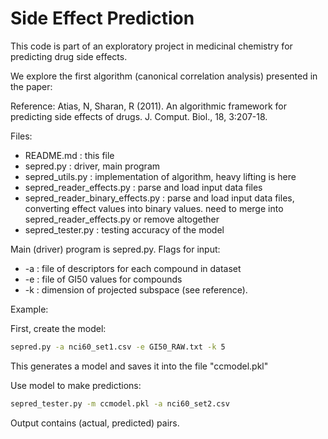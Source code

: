 # Side Effect Prediction

This code is part of an exploratory project in medicinal chemistry for predicting drug side effects.

We explore the first algorithm (canonical correlation analysis) presented in the paper:

Reference: Atias, N, Sharan, R (2011). An algorithmic framework for predicting side effects of drugs. J. Comput. Biol., 18, 3:207-18.

Files:

* README.md                        : this file
* sepred.py                        : driver, main program
* sepred_utils.py                  : implementation of algorithm, heavy lifting is here
* sepred_reader_effects.py         : parse and load input data files
* sepred_reader_binary_effects.py  : parse and load input data files, converting effect values into binary values.
                                   need to merge into sepred_reader_effects.py or remove altogether
* sepred_tester.py                 : testing accuracy of the model

Main (driver) program is sepred.py. Flags for input:
* -a : file of descriptors for each compound in dataset
* -e : file of GI50 values for compounds
* -k : dimension of projected subspace (see reference).

Example:

First, create the model:

```bash
sepred.py -a nci60_set1.csv -e GI50_RAW.txt -k 5
```

This generates a model and saves it into the file "ccmodel.pkl"

Use model to make predictions:

```bash
sepred_tester.py -m ccmodel.pkl -a nci60_set2.csv
```

Output contains (actual, predicted) pairs.
